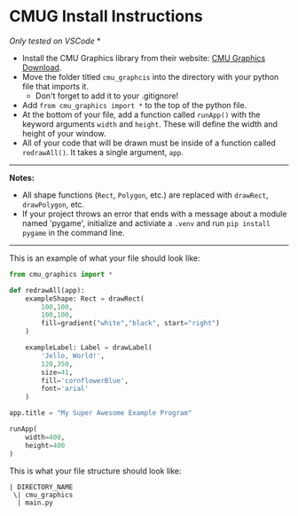 # CMUG Install Instructions
*Only tested on VSCode* *

- Install the CMU Graphics library from their website: [CMU Graphics Download](https://academy.cs.cmu.edu/desktop).
- Move the folder titled ``cmu_graphcis`` into the directory with your python file that imports it.
  - Don't forget to add it to your .gitignore!
- Add ``from cmu_graphics import *`` to the top of the python file.
- At the bottom of your file, add a function called ``runApp()`` with the keyword arguments ``width`` and ``height``. These will define the width and height of your window.
- All of your code that will be drawn must be inside of a function called ``redrawAll()``. It takes a single argument, ``app``.
---
**Notes:**
- All shape functions (``Rect``, ``Polygon``, etc.) are replaced with ``drawRect``, ``drawPolygon``, etc.
- If your project throws an error that ends with a message about a module named 'pygame', initialize and activiate a ``.venv`` and run ``pip install pygame`` in the command line.
---

This is an example of what your file should look like:

```python
from cmu_graphics import *

def redrawAll(app):
    exampleShape: Rect = drawRect(
        100,100,
        100,100,
        fill=gradient("white","black", start="right")
    )

    exampleLabel: Label = drawLabel(
        'Jello, World!',
        120,350,
        size=41,
        fill='cornflowerBlue',
        font='arial'
    )

app.title = "My Super Awesome Example Program"

runApp(
    width=400,
    height=400
)
```

This is what your file structure should look like:
```
| DIRECTORY_NAME  
 \| cmu_graphics  
  | main.py  
```
